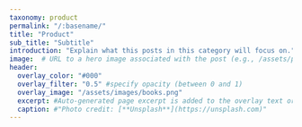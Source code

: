 ```yaml
---
taxonomy: product
permalink: "/:basename/"
title: "Product"
sub_title: "Subtitle"
introduction: "Explain what this posts in this category will focus on."
image:  # URL to a hero image associated with the post (e.g., /assets/page-pic.jpg)
header:
  overlay_color: "#000"
  overlay_filter: "0.5" #specify opacity (between 0 and 1)
  overlay_image: "/assets/images/books.png"
  excerpt: #Auto-generated page excerpt is added to the overlay text or can be overridden.
  caption: #"Photo credit: [**Unsplash**](https://unsplash.com)"
---
```

